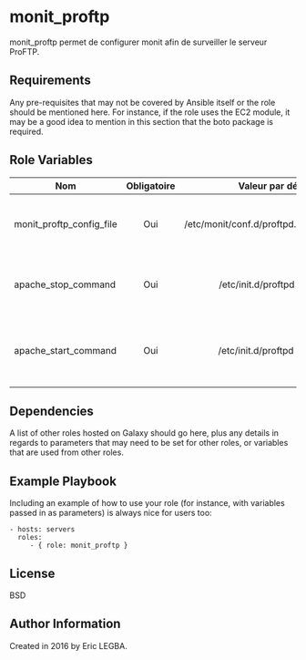 monit_proftp
=========

monit_proftp permet de configurer monit afin de surveiller le serveur ProFTP.

Requirements
------------

Any pre-requisites that may not be covered by Ansible itself or the role should be mentioned here. For instance, if the role uses the EC2 module, it may be a good idea to mention in this section that the boto package is required.

Role Variables
--------------

| Nom	        | Obligatoire	| Valeur par défaut  | Valeur utilisée	| Description|
| ------------- |:-------------:| ------------------:|:--------:|:-----------|
|monit_proftp_config_file|Oui|/etc/monit/conf.d/proftpd.conf|-|Fichier de configuration du serveur ProFTP à surveiller.|
|apache_stop_command|Oui|/etc/init.d/proftpd stop|/usr/sbin/service proftpd stop|La commande pour stopper le serveur ProFTP.|
|apache_start_command|Oui|/etc/init.d/proftpd start|/usr/sbin/service proftpd start|La commande pour démarrer le serveur ProFTP.|

Dependencies
------------

A list of other roles hosted on Galaxy should go here, plus any details in regards to parameters that may need to be set for other roles, or variables that are used from other roles.

Example Playbook
----------------

Including an example of how to use your role (for instance, with variables passed in as parameters) is always nice for users too:

    - hosts: servers
      roles:
         - { role: monit_proftp }

License
-------

BSD

Author Information
------------------

Created in 2016 by Eric LEGBA.
